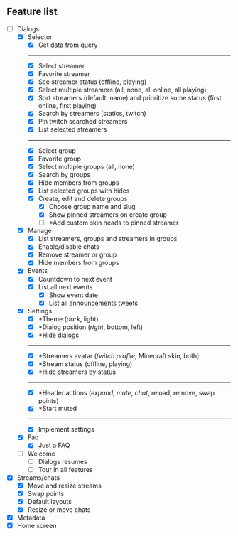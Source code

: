 ## Feature list

- [ ] Dialogs
  - [x] Selector
    - [x] Get data from query
    ***
    - [x] Select streamer
    - [x] Favorite streamer
    - [x] See streamer status (offline, playing)
    - [x] Select multiple streamers (all, none, all online, all playing)
    - [x] Sort streamers (default, name) and prioritize some status (first online, first playing)
    - [x] Search by streamers (statics, twitch)
    - [x] Pin twitch searched streamers
    - [x] List selected streamers
    ***
    - [x] Select group
    - [x] Favorite group
    - [x] Select multiple groups (all, none)
    - [x] Search by groups
    - [x] Hide members from groups
    - [x] List selected groups with hides
    - [x] Create, edit and delete groups
      - [x] Choose group name and slug
      - [x] Show pinned streamers on create group
      - [ ] \*Add custom skin heads to pinned streamer
  - [x] Manage
    - [x] List streamers, groups and streamers in groups
    - [x] Enable/disable chats
    - [x] Remove streamer or group
    - [x] Hide members from groups
  - [x] Events
    - [x] Countdown to next event
    - [x] List all next events
      - [x] Show event date
      - [x] List all announcements tweets
  - [x] Settings
    - [x] \*Theme (_dark_, light)
    - [x] \*Dialog position (_right_, bottom, left)
    - [x] \*Hide dialogs
    ***
    - [x] \*Streamers avatar (_twitch profile_, Minecraft skin, both)
    - [x] \*Stream status (offline, playing)
    - [x] \*Hide streamers by status
    ***
    - [x] \*Header actions (_expand_, _mute_, _chat_, reload, remove, swap points)
    - [x] \*Start muted
    ***
    - [x] Implement settings
  - [x] Faq
    - [x] Just a FAQ
  - [ ] Welcome
    - [ ] Dialogs resumes
    - [ ] Tour in all features
- [x] Streams/chats
  - [x] Move and resize streams
  - [x] Swap points
  - [x] Default layouts
  - [x] Resize or move chats
- [x] Metadata
- [x] Home screen
